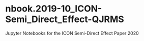 # nbook.2019-10_ICON-Semi_Direct_Effect-QJRMS

Jupyter Notebooks for the ICON Semi-Direct Effect Paper 2020